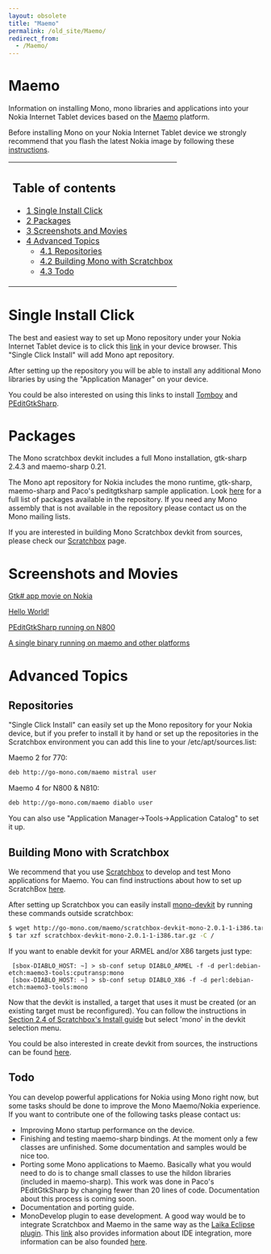 ```yaml
---
layout: obsolete
title: "Maemo"
permalink: /old_site/Maemo/
redirect_from:
  - /Maemo/
---
```


Maemo
=====

Information on installing Mono, mono libraries and applications into your Nokia Internet Tablet devices based on the [Maemo](http://www.maemo.org/) platform.

Before installing Mono on your Nokia Internet Tablet device we strongly recommend that you flash the latest Nokia image by following these [instructions](http://maemo.org/maemowiki/HOWTO_FlashLatestNokiaImageWithLinux).

<table>
<col width="100%" />
<tbody>
<tr class="odd">
<td align="left"><h2>Table of contents</h2>
<ul>
<li><a href="#single-install-click">1 Single Install Click</a></li>
<li><a href="#packages">2 Packages</a></li>
<li><a href="#screenshots-and-movies">3 Screenshots and Movies</a></li>
<li><a href="#advanced-topics">4 Advanced Topics</a>
<ul>
<li><a href="#repositories">4.1 Repositories</a></li>
<li><a href="#building-mono-with-scratchbox">4.2 Building Mono with Scratchbox</a></li>
<li><a href="#todo">4.3 Todo</a></li>
</ul></li>
</ul></td>
</tr>
</tbody>
</table>

Single Install Click
====================

The best and easiest way to set up Mono repository under your Nokia Internet Tablet device is to click this [link](http://go-mono.com/maemo/install/mono.install) in your device browser. This "Single Click Install" will add Mono apt repository.

After setting up the repository you will be able to install any additional Mono libraries by using the "Application Manager" on your device.

You could be also interested on using this links to install [Tomboy](http://go-mono.com/maemo/install/tomboy.install) and [PEditGtkSharp](http://go-mono.com/maemo/install/peditgtksharp.install).

Packages
========

The Mono scratchbox devkit includes a full Mono installation, gtk-sharp 2.4.3 and maemo-sharp 0.21.

The Mono apt repository for Nokia includes the mono runtime, gtk-sharp, maemo-sharp and Paco's peditgtksharp sample application. Look [here](http://go-mono.com/maemo/packages.list) for a full list of packages available in the repository. If you need any Mono assembly that is not available in the repository please contact us on the Mono mailing lists.

If you are interested in building Mono Scratchbox devkit from sources, please check our [Scratchbox]({{site.github.url}}/old_site/Scratchbox "Scratchbox") page.

Screenshots and Movies
======================

[Gtk\# app movie on Nokia](http://www.go-mono.com/nokia/nokia-gtksharp.mov)

[Hello World!](http://www.go-mono.com/nokia/nokia-770-mono-small.jpeg)

[PEditGtkSharp running on N800]({{site.github.url}}/Image:PEditGtkSharpN800.gif)

[A single binary running on maemo and other platforms](http://www.mdk.org.pl/2007/1/28/clone-wars)

Advanced Topics
===============

Repositories
------------

"Single Click Install" can easily set up the Mono repository for your Nokia device, but if you prefer to install it by hand or set up the repositories in the Scratchbox environment you can add this line to your /etc/apt/sources.list:

Maemo 2 for 770:

``` bash
deb http://go-mono.com/maemo mistral user
```

Maemo 4 for N800 & N810:

``` bash
deb http://go-mono.com/maemo diablo user
```

 You can also use "Application Manager-\>Tools-\>Application Catalog" to set it up.

Building Mono with Scratchbox
-----------------------------

We recommend that you use [Scratchbox](http://www.scratchbox.org/) to develop and test Mono applications for Maemo. You can find instructions about how to set up ScratchBox [here](http://repository.maemo.org/stable/4.1.1/INSTALL.txt).

After setting up Scratchbox you can easily install [mono-devkit](http://go-mono.com/maemo/scratchbox-devkit-mono-2.0.1-1-i386.tar.gz) by running these commands outside scratchbox:

``` bash
$ wget http://go-mono.com/maemo/scratchbox-devkit-mono-2.0.1-1-i386.tar.gz
$ tar xzf scratchbox-devkit-mono-2.0.1-1-i386.tar.gz -C /
```

If you want to enable devkit for your ARMEL and/or X86 targets just type:

     [sbox-DIABLO_HOST: ~] > sb-conf setup DIABLO_ARMEL -f -d perl:debian-etch:maemo3-tools:cputransp:mono
     [sbox-DIABLO_HOST: ~] > sb-conf setup DIABLO_X86 -f -d perl:debian-etch:maemo3-tools:mono

Now that the devkit is installed, a target that uses it must be created (or an existing target must be reconfigured). You can follow the instructions in [Section 2.4 of Scratchbox's Install guide](http://www.scratchbox.org/documentation/user/scratchbox-1.0/html/installdoc.html#cctarget) but select 'mono' in the devkit selection menu.

You could be also interested in create devkit from sources, the instructions can be found [here]({{site.github.url}}/Scratchbox).

Todo
----

You can develop powerful applications for Nokia using Mono right now, but some tasks should be done to improve the Mono Maemo/Nokia experience. If you want to contribute one of the following tasks please contact us:

-   Improving Mono startup performance on the device.
-   Finishing and testing maemo-sharp bindings. At the moment only a few classes are unfinished. Some documentation and samples would be nice too.
-   Porting some Mono applications to Maemo. Basically what you would need to do is to change small classes to use the hildon libraries (included in maemo-sharp). This work was done in Paco's PEditGtkSharp by changing fewer than 20 lines of code. Documentation about this process is coming soon.
-   Documentation and porting guide.
-   MonoDevelop plugin to ease development. A good way would be to integrate Scratchbox and Maemo in the same way as the [Laika Eclipse plugin](http://www.cs.tut.fi/~laika/). This [link](http://www.scratchbox.org/download/files/sbox-releases/1.0/doc/ideintegration.html) also provides information about IDE integration, more information can be also founded [here](http://www.scratchbox.org/documentation/general/tutorials/idetools.html).


